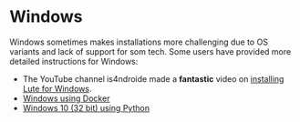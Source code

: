# Windows

Windows sometimes makes installations more challenging due to OS variants and lack of support for som tech.  Some users have provided more detailed instructions for Windows:

* The YouTube channel is4ndroide made a **fantastic** video on [installing Lute for Windows](https://www.youtube.com/watch?v=qtClbRqBiEM).
* [Windows using Docker](./windows-using-docker.md)
* [Windows 10 (32 bit) using Python](./windows-10-32-bit-using-python.md)